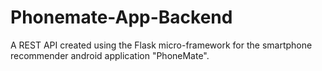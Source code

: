 # Phonemate-App-Backend
A REST API created using the Flask micro-framework for the smartphone recommender android application "PhoneMate".
